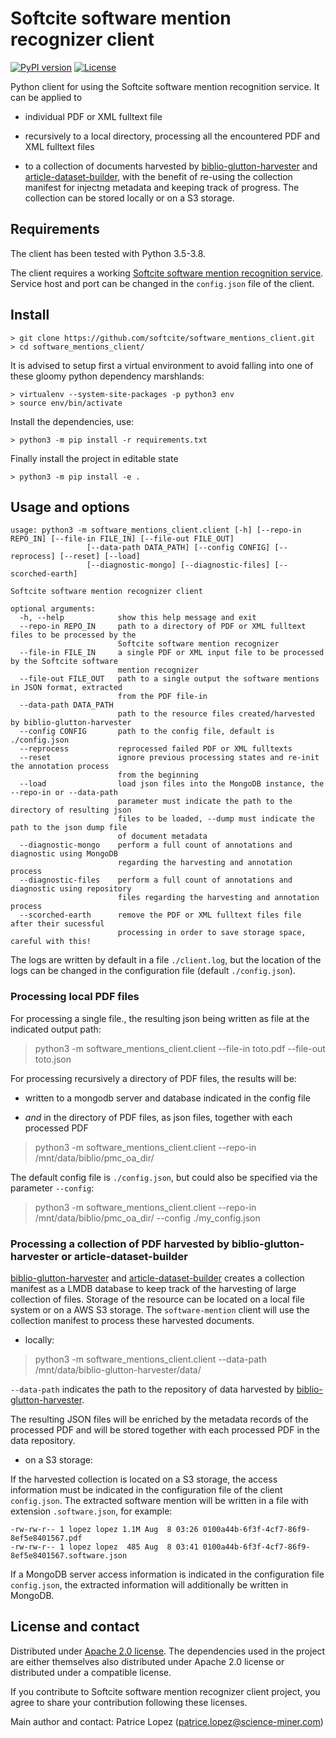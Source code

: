 # Softcite software mention recognizer client

[![PyPI version](https://badge.fury.io/py/software_mentions_client.svg)](https://badge.fury.io/py/software_mentions_client)
[![License](http://img.shields.io/:license-apache-blue.svg)](http://www.apache.org/licenses/LICENSE-2.0.html)

Python client for using the Softcite software mention recognition service. It can be applied to 

* individual PDF or XML fulltext file

* recursively to a local directory, processing all the encountered PDF and XML fulltext files

* to a collection of documents harvested by [biblio-glutton-harvester](https://github.com/kermitt2/biblio-glutton-harvester) and [article-dataset-builder](https://github.com/kermitt2/article-dataset-builder), with the benefit of re-using the collection manifest for injectng metadata and keeping track of progress. The collection can be stored locally or on a S3 storage. 

## Requirements

The client has been tested with Python 3.5-3.8. 

The client requires a working [Softcite software mention recognition service](https://github.com/ourresearch/software-mentions). Service host and port can be changed in the `config.json` file of the client. 

## Install

```console
> git clone https://github.com/softcite/software_mentions_client.git
> cd software_mentions_client/
```

It is advised to setup first a virtual environment to avoid falling into one of these gloomy python dependency marshlands:

```console
> virtualenv --system-site-packages -p python3 env
> source env/bin/activate
```

Install the dependencies, use:

```console
> python3 -m pip install -r requirements.txt
```

Finally install the project in editable state

```console
> python3 -m pip install -e .
```


## Usage and options

```
usage: python3 -m software_mentions_client.client [-h] [--repo-in REPO_IN] [--file-in FILE_IN] [--file-out FILE_OUT]
                 [--data-path DATA_PATH] [--config CONFIG] [--reprocess] [--reset] [--load]
                 [--diagnostic-mongo] [--diagnostic-files] [--scorched-earth]

Softcite software mention recognizer client

optional arguments:
  -h, --help            show this help message and exit
  --repo-in REPO_IN     path to a directory of PDF or XML fulltext files to be processed by the
                        Softcite software mention recognizer
  --file-in FILE_IN     a single PDF or XML input file to be processed by the Softcite software
                        mention recognizer
  --file-out FILE_OUT   path to a single output the software mentions in JSON format, extracted
                        from the PDF file-in
  --data-path DATA_PATH
                        path to the resource files created/harvested by biblio-glutton-harvester
  --config CONFIG       path to the config file, default is ./config.json
  --reprocess           reprocessed failed PDF or XML fulltexts
  --reset               ignore previous processing states and re-init the annotation process
                        from the beginning
  --load                load json files into the MongoDB instance, the --repo-in or --data-path
                        parameter must indicate the path to the directory of resulting json
                        files to be loaded, --dump must indicate the path to the json dump file
                        of document metadata
  --diagnostic-mongo    perform a full count of annotations and diagnostic using MongoDB
                        regarding the harvesting and annotation process
  --diagnostic-files    perform a full count of annotations and diagnostic using repository
                        files regarding the harvesting and annotation process
  --scorched-earth      remove the PDF or XML fulltext files file after their sucessful
                        processing in order to save storage space, careful with this!
```

The logs are written by default in a file `./client.log`, but the location of the logs can be changed in the configuration file (default `./config.json`).

### Processing local PDF files

For processing a single file., the resulting json being written as file at the indicated output path:

> python3 -m software_mentions_client.client --file-in toto.pdf --file-out toto.json

For processing recursively a directory of PDF files, the results will be:

* written to a mongodb server and database indicated in the config file

* *and* in the directory of PDF files, as json files, together with each processed PDF

> python3 -m software_mentions_client.client --repo-in /mnt/data/biblio/pmc_oa_dir/

The default config file is `./config.json`, but could also be specified via the parameter `--config`: 

> python3 -m software_mentions_client.client --repo-in /mnt/data/biblio/pmc_oa_dir/ --config ./my_config.json


### Processing a collection of PDF harvested by biblio-glutton-harvester or article-dataset-builder

[biblio-glutton-harvester](https://github.com/kermitt2/biblio-glutton-harvester) and [article-dataset-builder](https://github.com/kermitt2/article-dataset-builder) creates a collection manifest as a LMDB database to keep track of the harvesting of large collection of files. Storage of the resource can be located on a local file system or on a AWS S3 storage. The `software-mention` client will use the collection manifest to process these harvested documents. 

* locally:

> python3 -m software_mentions_client.client --data-path /mnt/data/biblio-glutton-harvester/data/

`--data-path` indicates the path to the repository of data harvested by [biblio-glutton-harvester](https://github.com/kermitt2/biblio-glutton-harvester).

The resulting JSON files will be enriched by the metadata records of the processed PDF and will be stored together with each processed PDF in the data repository. 

* on a S3 storage:

If the harvested collection is located on a S3 storage, the access information must be indicated in the configuration file of the client `config.json`. The extracted software mention will be written in a file with extension `.software.json`, for example:

```
-rw-rw-r-- 1 lopez lopez 1.1M Aug  8 03:26 0100a44b-6f3f-4cf7-86f9-8ef5e8401567.pdf
-rw-rw-r-- 1 lopez lopez  485 Aug  8 03:41 0100a44b-6f3f-4cf7-86f9-8ef5e8401567.software.json
```

If a MongoDB server access information is indicated in the configuration file `config.json`, the extracted information will additionally be written in MongoDB. 

## License and contact

Distributed under [Apache 2.0 license](http://www.apache.org/licenses/LICENSE-2.0). The dependencies used in the project are either themselves also distributed under Apache 2.0 license or distributed under a compatible license. 

If you contribute to Softcite software mention recognizer client project, you agree to share your contribution following these licenses. 

Main author and contact: Patrice Lopez (<patrice.lopez@science-miner.com>)
